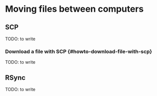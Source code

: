 # Moving files between computers 

## SCP

TODO: to write


### Download a file with SCP {#howto-download-file-with-scp}

TODO: to write


## RSync

TODO: to write
